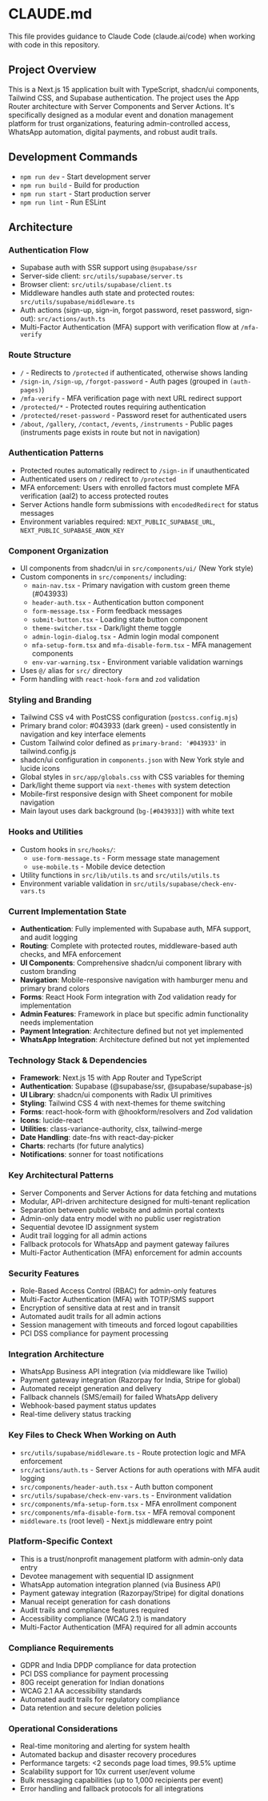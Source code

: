 # CLAUDE.md

This file provides guidance to Claude Code (claude.ai/code) when working with code in this repository.

## Project Overview

This is a Next.js 15 application built with TypeScript, shadcn/ui components, Tailwind CSS, and Supabase authentication. The project uses the App Router architecture with Server Components and Server Actions. It's specifically designed as a modular event and donation management platform for trust organizations, featuring admin-controlled access, WhatsApp automation, digital payments, and robust audit trails.

## Development Commands

- `npm run dev` - Start development server
- `npm run build` - Build for production  
- `npm run start` - Start production server
- `npm run lint` - Run ESLint

## Architecture

### Authentication Flow
- Supabase auth with SSR support using `@supabase/ssr`
- Server-side client: `src/utils/supabase/server.ts`
- Browser client: `src/utils/supabase/client.ts`
- Middleware handles auth state and protected routes: `src/utils/supabase/middleware.ts`
- Auth actions (sign-up, sign-in, forgot password, reset password, sign-out): `src/actions/auth.ts`
- Multi-Factor Authentication (MFA) support with verification flow at `/mfa-verify`

### Route Structure
- `/` - Redirects to `/protected` if authenticated, otherwise shows landing
- `/sign-in`, `/sign-up`, `/forgot-password` - Auth pages (grouped in `(auth-pages)`)
- `/mfa-verify` - MFA verification page with next URL redirect support
- `/protected/*` - Protected routes requiring authentication
- `/protected/reset-password` - Password reset for authenticated users
- `/about`, `/gallery`, `/contact`, `/events`, `/instruments` - Public pages (instruments page exists in route but not in navigation)

### Authentication Patterns
- Protected routes automatically redirect to `/sign-in` if unauthenticated  
- Authenticated users on `/` redirect to `/protected`
- MFA enforcement: Users with enrolled factors must complete MFA verification (aal2) to access protected routes
- Server Actions handle form submissions with `encodedRedirect` for status messages
- Environment variables required: `NEXT_PUBLIC_SUPABASE_URL`, `NEXT_PUBLIC_SUPABASE_ANON_KEY`

### Component Organization
- UI components from shadcn/ui in `src/components/ui/` (New York style)
- Custom components in `src/components/` including:
  - `main-nav.tsx` - Primary navigation with custom green theme (#043933)
  - `header-auth.tsx` - Authentication button component
  - `form-message.tsx` - Form feedback messages
  - `submit-button.tsx` - Loading state button component
  - `theme-switcher.tsx` - Dark/light theme toggle
  - `admin-login-dialog.tsx` - Admin login modal component
  - `mfa-setup-form.tsx` and `mfa-disable-form.tsx` - MFA management components
  - `env-var-warning.tsx` - Environment variable validation warnings
- Uses `@/` alias for `src/` directory
- Form handling with `react-hook-form` and `zod` validation

### Styling and Branding
- Tailwind CSS v4 with PostCSS configuration (`postcss.config.mjs`)
- Primary brand color: #043933 (dark green) - used consistently in navigation and key interface elements
- Custom Tailwind color defined as `primary-brand: '#043933'` in tailwind.config.js
- shadcn/ui configuration in `components.json` with New York style and lucide icons
- Global styles in `src/app/globals.css` with CSS variables for theming
- Dark/light theme support via `next-themes` with system detection
- Mobile-first responsive design with Sheet component for mobile navigation
- Main layout uses dark background (`bg-[#043933]`) with white text

### Hooks and Utilities
- Custom hooks in `src/hooks/`:
  - `use-form-message.ts` - Form message state management
  - `use-mobile.ts` - Mobile device detection
- Utility functions in `src/lib/utils.ts` and `src/utils/utils.ts`
- Environment variable validation in `src/utils/supabase/check-env-vars.ts`

### Current Implementation State
- **Authentication**: Fully implemented with Supabase auth, MFA support, and audit logging
- **Routing**: Complete with protected routes, middleware-based auth checks, and MFA enforcement
- **UI Components**: Comprehensive shadcn/ui component library with custom branding
- **Navigation**: Mobile-responsive navigation with hamburger menu and primary brand colors
- **Forms**: React Hook Form integration with Zod validation ready for implementation
- **Admin Features**: Framework in place but specific admin functionality needs implementation
- **Payment Integration**: Architecture defined but not yet implemented
- **WhatsApp Integration**: Architecture defined but not yet implemented

### Technology Stack & Dependencies
- **Framework**: Next.js 15 with App Router and TypeScript
- **Authentication**: Supabase (@supabase/ssr, @supabase/supabase-js)
- **UI Library**: shadcn/ui components with Radix UI primitives
- **Styling**: Tailwind CSS 4 with next-themes for theme switching  
- **Forms**: react-hook-form with @hookform/resolvers and Zod validation
- **Icons**: lucide-react
- **Utilities**: class-variance-authority, clsx, tailwind-merge
- **Date Handling**: date-fns with react-day-picker
- **Charts**: recharts (for future analytics)
- **Notifications**: sonner for toast notifications

### Key Architectural Patterns
- Server Components and Server Actions for data fetching and mutations
- Modular, API-driven architecture designed for multi-tenant replication
- Separation between public website and admin portal contexts
- Admin-only data entry model with no public user registration
- Sequential devotee ID assignment system
- Audit trail logging for all admin actions
- Fallback protocols for WhatsApp and payment gateway failures
- Multi-Factor Authentication (MFA) enforcement for admin accounts

### Security Features
- Role-Based Access Control (RBAC) for admin-only features
- Multi-Factor Authentication (MFA) with TOTP/SMS support
- Encryption of sensitive data at rest and in transit
- Automated audit trails for all admin actions
- Session management with timeouts and forced logout capabilities
- PCI DSS compliance for payment processing

### Integration Architecture
- WhatsApp Business API integration (via middleware like Twilio)
- Payment gateway integration (Razorpay for India, Stripe for global)
- Automated receipt generation and delivery
- Fallback channels (SMS/email) for failed WhatsApp delivery
- Webhook-based payment status updates
- Real-time delivery status tracking

### Key Files to Check When Working on Auth
- `src/utils/supabase/middleware.ts` - Route protection logic and MFA enforcement
- `src/actions/auth.ts` - Server Actions for auth operations with MFA audit logging
- `src/components/header-auth.tsx` - Auth button component
- `src/utils/supabase/check-env-vars.ts` - Environment validation
- `src/components/mfa-setup-form.tsx` - MFA enrollment component
- `src/components/mfa-disable-form.tsx` - MFA removal component
- `middleware.ts` (root level) - Next.js middleware entry point

### Platform-Specific Context
- This is a trust/nonprofit management platform with admin-only data entry
- Devotee management with sequential ID assignment
- WhatsApp automation integration planned (via Business API)
- Payment gateway integration (Razorpay/Stripe) for digital donations
- Manual receipt generation for cash donations
- Audit trails and compliance features required
- Accessibility compliance (WCAG 2.1) is mandatory
- Multi-Factor Authentication (MFA) required for all admin accounts

### Compliance Requirements
- GDPR and India DPDP compliance for data protection
- PCI DSS compliance for payment processing
- 80G receipt generation for Indian donations
- WCAG 2.1 AA accessibility standards
- Automated audit trails for regulatory compliance
- Data retention and secure deletion policies

### Operational Considerations
- Real-time monitoring and alerting for system health
- Automated backup and disaster recovery procedures
- Performance targets: <2 seconds page load times, 99.5% uptime
- Scalability support for 10x current user/event volume
- Bulk messaging capabilities (up to 1,000 recipients per event)
- Error handling and fallback protocols for all integrations